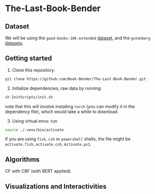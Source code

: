 # The-Last-Book-Bender

## Dataset

We will be using the `good-books-10k-extended` [dataset](https://github.com/malcolmosh/goodbooks-10k-extended), and the `gutenberg` [datasets](http://aleph.gutenberg.org/).

## Getting started

1. Clone this repository:

```bash
git clone https://github.com/Book-Bender/The-Last-Book-Bender.git
```

2. Initialize dependencies, raw data by running:

```bash
sh InitScripts/init.sh
```

note that this will involve installing `torch` (you can modify it in the dependency file), which would take a while to download.

3. Using virtual envs: run

```bash
source ./.venv/bin/activate
```

If you are using `fish`, `csh` or `powershell` shells, the file might be `activate.fish`, `activate.csh`, `Activate.ps1`.

## Algorithms

CF with CBF (with BERT applied).

## Visualizations and Interactivities
